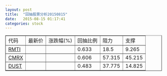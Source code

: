 ```yaml
---
layout: post
title:  "回抽股票分析20150815"
date:   2015-08-15 01:17:41
categories: stock
---
```

<script type="text/javascript">
var stockList = []
stockList.push('gb_rmti');
stockList.push('gb_cmrx');
stockList.push('gb_dust');
</script>
<table border="1">
 <tr>
 <td>代码</td>
 <td>最新价</td>
 <td>涨跌幅(%)</td>
 <td>回抽比例</td>
 <td>阻力</td>
 <td>支撑</td>
</tr>
  <tr id="rmti">
  <td><a href="http://stock.finance.sina.com.cn/usstock/quotes/RMTI.html" target="_blank">RMTI</a></td><td></td><td></td><td>0.633</td><td>18.5</td><td>9.265</td></tr>
  <tr id="cmrx">
  <td><a href="http://stock.finance.sina.com.cn/usstock/quotes/CMRX.html" target="_blank">CMRX</a></td><td></td><td></td><td>0.606</td><td>57.315</td><td>45.215</td></tr>
  <tr id="dust">
  <td><a href="http://stock.finance.sina.com.cn/usstock/quotes/DUST.html" target="_blank">DUST</a></td><td></td><td></td><td>0.483</td><td>37.775</td><td>14.825</td></tr>
</table>
